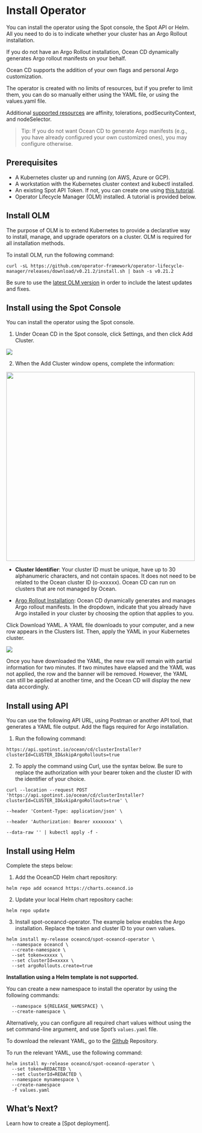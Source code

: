 # Install Operator

You can install the operator using the Spot console, the Spot API or Helm. All you need to do is to indicate whether your cluster has an Argo Rollout installation.

If you do not have an Argo Rollout installation, Ocean CD dynamically generates Argo rollout manifests on your behalf.

Ocean CD supports the addition of your own flags and personal Argo customization.

The operator is created with no limits of resources, but if you prefer to limit them, you can do so manually either using the YAML file, or using the values.yaml file.

Additional [supported resources](https://github.com/spotinst/spot-oceancd-releases/blob/main/charts/spot-oceancd-operator/values.yaml) are affinity, tolerations, podSecurityContext, and nodeSelector.

> Tip: If you do not want Ocean CD to generate Argo manifests (e.g., you have already configured your own customized ones), you may configure otherwise.

## Prerequisites

- A Kubernetes cluster up and running (on AWS, Azure or GCP).
- A workstation with the Kubernetes cluster context and kubectl installed.
- An existing Spot API Token. If not, you can create one using [this tutorial](administration/api/create-api-token?id=create-an-api-token).
- Operator Lifecycle Manager (OLM) installed. A tutorial is provided below.

## Install OLM

The purpose of OLM is to extend Kubernetes to provide a declarative way to install, manage, and upgrade operators on a cluster. OLM is required for all installation methods.

To install OLM, run the following command:

```
curl -sL https://github.com/operator-framework/operator-lifecycle-manager/releases/download/v0.21.2/install.sh | bash -s v0.21.2
```

Be sure to use the [latest OLM version](https://github.com/operator-framework/operator-lifecycle-manager/releases) in order to include the latest updates and fixes.

## Install using the Spot Console

You can install the operator using the Spot console.

1. Under Ocean CD in the Spot console, click Settings, and then click Add Cluster.

<img src="/ocean-cd/_media/getting-started-n01.png" />

2. When the Add Cluster window opens, complete the information:

<img src="/ocean-cd/_media/end-to-end-1.png" width="500"/>

- **Cluster Identifier**: Your cluster ID must be unique, have up to 30 alphanumeric characters, and not contain spaces. It does not need to be related to the Ocean cluster ID (o-xxxxxx). Ocean CD can run on clusters that are not managed by Ocean.

- [Argo Rollout Installation](https://docs.spot.io/ocean-cd/?id=argo-rollouts-as-an-engine): Ocean CD dynamically generates and manages Argo rollout manifests. In the dropdown, indicate that you already have Argo installed in your cluster by choosing the option that applies to you.

Click Download YAML. A YAML file downloads to your computer, and a new row appears in the Clusters list. Then, apply the YAML in your Kubernetes cluster.

<img src="/ocean-cd/_media/getting-started-n03.png" />

Once you have downloaded the YAML, the new row will remain with partial information for two minutes. If two minutes have elapsed and the YAML was not applied, the row and the banner will be removed. However, the YAML can still be applied at another time, and the Ocean CD will display the new data accordingly.

## Install using API

You can use the following API URL, using Postman or another API tool, that generates a YAML file output. Add the flags required for Argo installation.

1. Run the following command:

```
https://api.spotinst.io/ocean/cd/clusterInstaller?clusterId=CLUSTER_ID&skipArgoRollouts=true
```

2. To apply the command using Curl, use the syntax below. Be sure to replace the authorization with your bearer token and the cluster ID with the identifier of your choice.

```
curl --location --request POST 'https://api.spotinst.io/ocean/cd/clusterInstaller?clusterId=CLUSTER_ID&skipArgoRollouts=true' \

--header 'Content-Type: application/json' \

--header 'Authorization: Bearer xxxxxxxx' \

--data-raw '' | kubectl apply -f -
```

## Install using Helm

Complete the steps below:

1. Add the OceanCD Helm chart repository:

```
helm repo add oceancd https://charts.oceancd.io
```

2. Update your local Helm chart repository cache:

```
helm repo update
```

3. Install spot-oceancd-operator. The example below enables the Argo installation. Replace the token and cluster ID to your own values.

```
helm install my-release oceancd/spot-oceancd-operator \
  --namespace oceancd \
  --create-namespace \
  --set token=xxxxx \
  --set clusterId=xxxxx \
  --set argoRollouts.create=true
```

**Installation using a Helm template is not supported.**

You can create a new namespace to install the operator by using the following commands:

```
  --namespace ${RELEASE_NAMESPACE} \
  --create-namespace \
```

Alternatively, you can configure all required chart values without using the set command-line argument, and use Spot’s `values.yaml` file.

To download the relevant YAML, go to the [Github](https://github.com/spotinst/spot-oceancd-releases/blob/main/charts/spot-oceancd-operator/values.yaml) Repository.

To run the relevant YAML, use the following command:

```
helm install my-release oceancd/spot-oceancd-operator \
  --set token=REDACTED \
  --set clusterId=REDACTED \
  --namespace mynamespace \
  --create-namespace
  -f values.yaml
```

## What’s Next?

Learn how to create a [Spot deployment].
